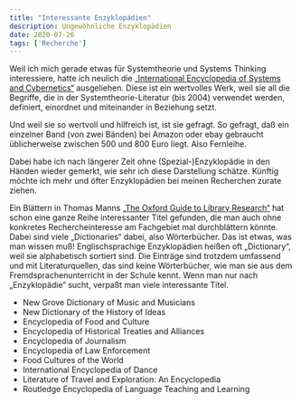 ```yaml
---
title: "Interessante Enzyklopädien"
description: Ungewöhnliche Enzyklopädien
date: 2020-07-26
tags: ['Recherche']
---
```

Weil ich mich gerade etwas für Systemtheorie und Systems Thinking interessiere, hatte ich neulich die [„International Encyclopedia of Systems and Cybernetics“](https://en.wikipedia.org/wiki/International_Encyclopedia_of_Systems_and_Cybernetics) ausgeliehen. Diese ist ein wertvolles Werk, weil sie all die Begriffe, die in der Systemtheorie-Literatur (bis 2004) verwendet werden, definiert, einordnet und miteinander in Beziehung setzt.

Und weil sie so wertvoll und hilfreich ist, ist sie gefragt. So gefragt, daß ein einzelner Band (von zwei Bänden) bei Amazon oder ebay gebraucht üblicherweise zwischen 500 und 800 Euro liegt. Also Fernleihe.

Dabei habe ich nach längerer Zeit ohne (Spezial-)Enzyklopädie in den Händen wieder gemerkt, wie sehr ich diese Darstellung schätze. Künftig möchte ich mehr und öfter Enzyklopädien bei meinen Recherchen zurate ziehen.

Ein Blättern in Thomas Manns [„The Oxford Guide to Library Research“](https://www.goodreads.com/book/show/233973.The_Oxford_Guide_to_Library_Research) hat schon eine ganze Reihe interessanter Titel gefunden, die man auch ohne konkretes Rechercheinteresse am Fachgebiet mal durchblättern könnte. Dabei sind viele „Dictionaries“ dabei, also Wörterbücher. Das ist etwas, was man wissen muß! Englischsprachige Enzyklopädien heißen oft „Dictionary“, weil sie alphabetisch sortiert sind. Die Einträge sind trotzdem umfassend und mit Literaturquellen, das sind keine Wörterbücher, wie man sie aus dem Fremdsprachenunterricht in der Schule kennt. Wenn man nur nach „Enzyklopädie“ sucht, verpaßt man viele interessante Titel.

* New Grove Dictionary of Music and Musicians
* New Dictionary of the History of Ideas
* Encyclopedia of Food and Culture
* Encyclopedia of Historical Treaties and Alliances
* Encyclopedia of Journalism
* Encyclopedia of Law Enforcement
* Food Cultures of the World
* International Encyclopedia of Dance
* Literature of Travel and Exploration: An Encyclopedia
* Routledge Encyclopedia of Language Teaching and Learning
